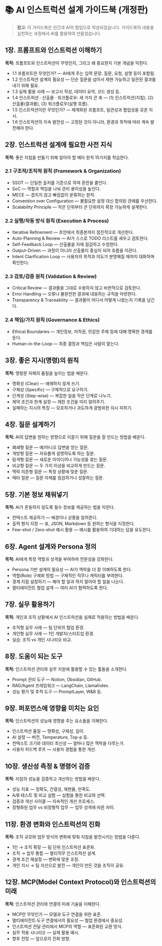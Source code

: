 # 📚 AI 인스트럭션 설계 가이드북 (개정판)

> **참고**: 이 가이드북은 인간과 AI의 협업으로 작성되었습니다. 가이드북의 내용을 실천하는 과정에서 AI를 활용하여 만들었습니다.

## 1장. 프롬프트와 인스트럭션 이해하기
**목적:** 프롬프트와 인스트럭션이 무엇인지, 그리고 왜 중요한지 기본 개념을 익힌다.

- 1.1 프롬프트란 무엇인가? — AI에게 주는 입력 문장. 질문, 요청, 설명 등이 포함됨.
- 1.2 인스트럭션 설계의 필요성 — 단순 질문을 넘어서 재현 가능하고 일관된 결과를 내기 위해 필요.
- 1.3 실제 활용 사례 — 보고서 작성, 데이터 요약, 코드 생성 등.
- 1.4 인스트럭션 · 산출물 · 워크플로우: 세 가지 큰 축 — (1) 인스트럭션(지침), (2) 산출물(결과물), (3) 워크플로우(실행 흐름).
- 1.5 인스트럭션이란 무엇인가? — 체계화된 프롬프트, 일관성과 협업성을 갖춘 지시.
- 1.6 인스트럭션의 지속 발전성 — 고정된 것이 아니라, 환경과 목적에 따라 계속 발전해야 한다.

## 2장. 인스트럭션 설계에 필요한 사전 지식
**목적:** 좋은 지침을 만들기 위해 알아야 할 메타 원칙 15가지를 학습한다.

### 2.1 구조적/조직적 원칙 (Framework & Organization)
- SSOT — 단일한 출처를 기준으로 하여 혼란을 줄인다.
- SoC — 역할과 책임을 나눠 관리 용이성을 높인다.
- MECE — 겹치지 않고 빠짐없이 분류하는 원칙.
- Convention over Configuration — 불필요한 설정 대신 합의된 관례를 우선한다.
- Scalability Principle — 작은 단위부터 큰 단위까지 확장 가능하게 설계한다.

### 2.2 실행/작동 방식 원칙 (Execution & Process)
- Iterative Refinement — 초안에서 최종본까지 점진적으로 개선한다.
- Auto-Planning & Review — AI가 스스로 TODO 리스트를 세우고 검토한다.
- Self-Feedback Loop — 산출물을 자체 점검하고 수정한다.
- Output-Driven — 과정이 아니라 산출물이 중심이 되어 흐름을 이끈다.
- Intent Clarification Loop — 사용자의 목적과 의도가 분명해질 때까지 대화하며 확인한다.

### 2.3 검토/검증 원칙 (Validation & Review)
- Critical Review — 결과물을 그대로 수용하지 않고 비판적으로 검토한다.
- Error Handling — 오류나 불완전한 결과에 대응하는 규칙을 마련한다.
- Transparency & Traceability — 결과물이 어디서 어떻게 나왔는지 기록을 남긴다.

### 2.4 책임/가치 원칙 (Governance & Ethics)
- Ethical Boundaries — 개인정보, 저작권, 민감한 주제 등에 대해 명확한 경계를 둔다.
- Human-in-the-Loop — 최종 결정과 책임은 사람이 맡는다.

## 3장. 좋은 지시(명령)의 원칙
**목적:** 명령문 자체의 품질을 높이는 법을 배운다.

- 명확성 (Clear) — 애매하지 않게 쓰기.
- 구체성 (Specific) — 구체적으로 요구하기.
- 단계성 (Step-wise) — 복잡한 일을 작은 단계로 나누기.
- 제약 조건과 한계 설정 — 제한 조건을 미리 알려주기.
- 실패하는 지시의 특징 — 모호하거나 과도하게 광범위한 지시 피하기.

## 4장. 질문 설계하기
**목적:** AI의 답변을 원하는 방향으로 이끌기 위해 질문을 잘 만드는 방법을 배운다.

- 폐쇄형 질문 — 예/아니오 답변을 얻는 질문.
- 개방형 질문 — 자유롭게 설명하도록 하는 질문.
- 탐색형 질문 — 새로운 아이디어나 가능성을 찾는 질문.
- 비교형 질문 — 두 가지 이상을 비교하게 만드는 질문.
- 맥락 의존형 질문 — 특정 상황에 맞춘 질문.
- 메타 질문 — 질문 자체를 점검하거나 성찰하는 질문.

## 5장. 기본 정보 채워넣기
**목적:** AI가 혼동하지 않도록 필수 정보를 제공하는 법을 익힌다.

- 컨텍스트 제공하기 — 배경이나 상황을 알려준다.
- 출력 형식 지정 — 표, JSON, Markdown 등 원하는 형식을 지정한다.
- Few-shot / Zero-shot 예시 활용 — 예시를 활용하여 기대하는 답을 유도한다.

## 6장. Agent 설계와 Persona 정의
**목적:** AI에게 특정 역할과 성격을 부여하여 전문성을 강화한다.

- Persona 기반 설계의 필요성 — AI가 맥락을 더 잘 이해하도록 한다.
- 역할(Role) 구체화 방법 — 구체적인 직무나 캐릭터를 부여한다.
- 경계 지점 설정하기 — 해야 할 일과 하지 말아야 할 일을 나눈다.
- 멀티에이전트 협업 설계 — 여러 AI가 협력하도록 한다.

## 7장. 실무 활용하기
**목적:** 개인과 조직 상황에서 AI 인스트럭션을 실제로 적용하는 방법을 배운다.

- 조직형 실무 사례 — 팀 단위의 협업 환경.
- 개인형 실무 사례 — 1인 개발자/스타트업 환경.
- 실습: 조직 vs 개인 시나리오 비교.

## 8장. 도움이 되는 도구
**목적:** 인스트럭션 관리와 실무 지원에 활용할 수 있는 툴들을 소개한다.

- Prompt 관리 도구 — Notion, Obsidian, GitHub.
- RAG/Agent 프레임워크 — LangChain, LlamaIndex.
- 성능 평가 및 추적 도구 — PromptLayer, W&B 등.

## 9장. 퍼포먼스에 영향을 미치는 요인
**목적:** 인스트럭션의 성능에 영향을 주는 요소들을 이해한다.

- 인스트럭션 품질 — 명확성, 구체성, 길이.
- AI 설정 — 버전, Temperature, Top-p 등.
- 컨텍스트 크기와 데이터 최신성 — 얼마나 많은 맥락을 다루는가.
- 사용자 피드백 루프 — 사용자 경험을 통한 개선.

## 10장. 생산성 측정 & 명령어 검증
**목적:** 지침의 성능을 검증하고 개선하는 방법을 배운다.

- 성능 지표 — 정확도, 간결성, 재현율, 만족도.
- A/B 테스트 및 비교 실험 — 실험을 통한 비교와 선택.
- 검증과 개선 사이클 — 지속적인 개선 프로세스.
- 정형화된 업무 vs 비정형적 업무 — 업무 성격에 따른 차이.

## 11장. 환경 변화와 인스트럭션의 진화
**목적:** 조직 규모와 업무 방식의 변화에 맞춰 지침을 발전시키는 방법을 다룬다.

- 1인 → 조직 확장 — 팀 단위 인스트럭션 표준화.
- 조직 → 업무 통합 — 멀티직무 인스트럭션 설계.
- 경계 조건 재설정 — 변화에 맞춘 조정.
- 개인 지시 → 팀 자산으로 발전 — 개인이 만든 것을 조직이 공유.

## 12장. MCP(Model Context Protocol)와 인스트럭션의 미래
**목적:** 인스트럭션 관리와 연결의 미래 기술을 이해한다.

- MCP란 무엇인가 — 모델과 도구 연결을 위한 표준.
- 멀티에이전트·도구 연결에서의 필요성 — 협업 환경에서 중요성.
- 인스트럭션 전달·관리에서 MCP의 역할 — 표준화된 교환 방식.
- 실무 적용 시나리오 — 실제 활용 예시.
- 향후 전망 — 앞으로의 진화 방향.
